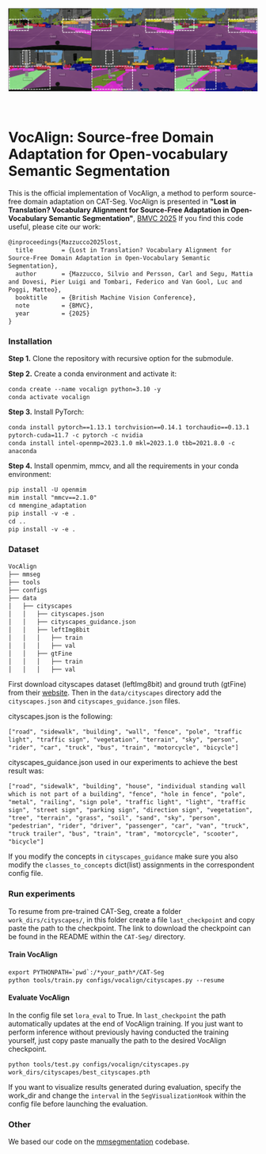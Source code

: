 <div align="center">
  <img src="resources/results.png"/>
  <div>&nbsp;</div>
  </div>
  <div>&nbsp;</div>

# VocAlign: Source-free Domain Adaptation for Open-vocabulary Semantic Segmentation

This is the official implementation of VocAlign, a method to perform source-free domain adaptation on CAT-Seg. 
VocAlign is presented in **"Lost in Translation? Vocabulary Alignment for Source-Free Adaptation in Open-Vocabulary Semantic Segmentation"**, [BMVC 2025](https://bmvc2025.bmva.org/)
If you find this code useful, please cite our work:

```
@inproceedings{Mazzucco2025lost,
  title        = {Lost in Translation? Vocabulary Alignment for Source-Free Domain Adaptation in Open-Vocabulary Semantic Segmentation},
  author       = {Mazzucco, Silvio and Persson, Carl and Segu, Mattia and Dovesi, Pier Luigi and Tombari, Federico and Van Gool, Luc and Poggi, Matteo},
  booktitle    = {British Machine Vision Conference},
  note         = {BMVC},
  year         = {2025}
}
```

### Installation

**Step 1.** Clone the repository with recursive option for the submodule.

**Step 2.** Create a conda environment and activate it:

```shell
conda create --name vocalign python=3.10 -y
conda activate vocalign
```

**Step 3.** Install PyTorch:

```shell
conda install pytorch==1.13.1 torchvision==0.14.1 torchaudio==0.13.1 pytorch-cuda=11.7 -c pytorch -c nvidia
conda install intel-openmp=2023.1.0 mkl=2023.1.0 tbb=2021.8.0 -c anaconda
```

**Step 4.** Install openmim, mmcv, and all the requirements in your conda environment:

```shell
pip install -U openmim
mim install "mmcv==2.1.0"
cd mmengine_adaptation
pip install -v -e .
cd ..
pip install -v -e .
```

### Dataset

```none
VocAlign
├── mmseg
├── tools
├── configs
├── data
│   ├── cityscapes
│   │   ├── cityscapes.json
│   │   ├── cityscapes_guidance.json
│   │   ├── leftImg8bit
│   │   │   ├── train
│   │   │   ├── val
│   │   ├── gtFine
│   │   │   ├── train
│   │   │   ├── val
```
First download cityscapes dataset (leftImg8bit) and ground truth (gtFine) from their [website](https://www.cityscapes-dataset.com/). 
Then in the `data/cityscapes` directory add the `cityscapes.json` and `cityscapes_guidance.json` files.

cityscapes.json is the following:

```none
["road", "sidewalk", "building", "wall", "fence", "pole", "traffic light", "traffic sign", "vegetation", "terrain", "sky", "person", "rider", "car", "truck", "bus", "train", "motorcycle", "bicycle"]
```

cityscapes_guidance.json used in our experiments to achieve the best result was:

```none
["road", "sidewalk", "building", "house", "individual standing wall which is not part of a building", "fence", "hole in fence", "pole", "metal", "railing", "sign pole", "traffic light", "light", "traffic sign", "street sign", "parking sign", "direction sign", "vegetation", "tree", "terrain", "grass", "soil", "sand", "sky", "person", "pedestrian", "rider", "driver", "passenger", "car", "van", "truck", "truck trailer", "bus", "train", "tram", "motorcycle", "scooter", "bicycle"]
```

If you modify the concepts in `cityscapes_guidance` make sure you also modify the `classes_to_concepts` dict(list) assignments in the correspondent config file.

### Run experiments
To resume from pre-trained CAT-Seg, create a folder `work_dirs/cityscapes/`, in this folder create a file `last_checkpoint` and copy paste the path to the checkpoint. The link to download the checkpoint can be found in the README within the `CAT-Seg/` directory.


#### Train VocAlign
```shell
export PYTHONPATH=`pwd`:/*your_path*/CAT-Seg
python tools/train.py configs/vocalign/cityscapes.py --resume
```

#### Evaluate VocAlign
In the config file set `lora_eval` to True. In `last_checkpoint` the path automatically updates at the end of VocAlign training. If you just want to perform inference without previously having conducted the training yourself, just copy paste manually the path to the desired VocAlign checkpoint.

```shell
python tools/test.py configs/vocalign/cityscapes.py work_dirs/cityscapes/best_cityscapes.pth
```

If you want to visualize results generated during evaluation, specify the work_dir and change the `interval` in the `SegVisualizationHook` within the config file before launching the evaluation.

### Other
We based our code on the [mmsegmentation](https://github.com/open-mmlab/mmsegmentation) codebase.
